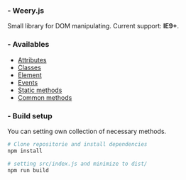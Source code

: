 ### - Weery.js

Small library for DOM manipulating. Current support: **IE9+**.

### - Availables

- [Attributes][attr]
- [Classes][class]
- [Element][element]
- [Events][event]
- [Static methods][static]
- [Common methods][common]

### - Build setup

You can setting own collection of necessary methods.

```bash
# Clone repositorie and install dependencies
npm install

# setting src/index.js and minimize to dist/
npm run build
```

[attr]: https://github.com/sevenns/weery.js/blob/master/docs/attr.md
[class]: https://github.com/sevenns/weery.js/blob/master/docs/class.md
[common]: https://github.com/sevenns/weery.js/blob/master/docs/common.md
[element]: https://github.com/sevenns/weery.js/blob/master/docs/element.md
[event]: https://github.com/sevenns/weery.js/blob/master/docs/event.md
[static]: https://github.com/sevenns/weery.js/blob/master/docs/static.md
